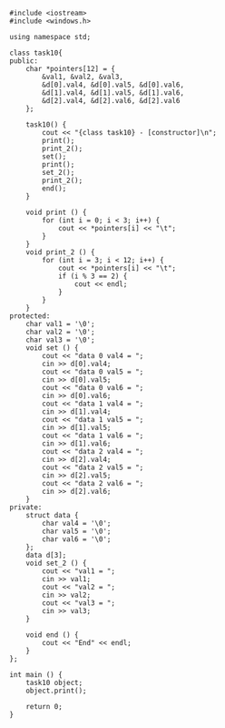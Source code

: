﻿```
#include <iostream>
#include <windows.h>

using namespace std;

class task10{
public:
	char *pointers[12] = {
		&val1, &val2, &val3,
		&d[0].val4, &d[0].val5, &d[0].val6,
		&d[1].val4, &d[1].val5, &d[1].val6,
		&d[2].val4, &d[2].val6, &d[2].val6
	};
	
	task10() {
		cout << "{class task10} - [constructor]\n";
		print();
		print_2();
		set();
		print();
		set_2();
		print_2();
		end();
	}
	
	void print () {
		for (int i = 0; i < 3; i++) {
			cout << *pointers[i] << "\t";
		}
	}
	void print_2 () {
		for (int i = 3; i < 12; i++) {
			cout << *pointers[i] << "\t";
			if (i % 3 == 2) { 
				cout << endl;
			} 
		}
	}
protected:
	char val1 = '\0';
	char val2 = '\0';
	char val3 = '\0';
	void set () {
		cout << "data 0 val4 = ";
		cin >> d[0].val4;
		cout << "data 0 val5 = ";
		cin >> d[0].val5;
		cout << "data 0 val6 = ";
		cin >> d[0].val6;
		cout << "data 1 val4 = ";
		cin >> d[1].val4;
		cout << "data 1 val5 = ";
		cin >> d[1].val5;
		cout << "data 1 val6 = ";
		cin >> d[1].val6;
		cout << "data 2 val4 = ";
		cin >> d[2].val4;
		cout << "data 2 val5 = ";
		cin >> d[2].val5;
		cout << "data 2 val6 = ";
		cin >> d[2].val6;
	}
private:
	struct data {
		char val4 = '\0';
		char val5 = '\0';
		char val6 = '\0';
	};
	data d[3];
	void set_2 () {
		cout << "val1 = ";
		cin >> val1;
		cout << "val2 = ";
		cin >> val2;
		cout << "val3 = ";
		cin >> val3;
	}
	
	void end () {
		cout << "End" << endl;
	}
};

int main () {
	task10 object;
	object.print();
	
	return 0;
}

```
